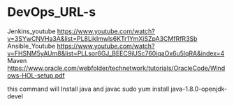 # DevOps_URL-s
Jenkins_youtube
https://www.youtube.com/watch?v=3SYwCNVHa3A&list=PL8LikImwls6KTr1YmXiSZpA3CMfRfR3Sb
Ansible_Youtube
https://www.youtube.com/watch?v=FHSNM5yAUm8&list=PLLsor6GJ_BEEC9jUSc760iqaOx6u5lqRA&index=4
Maven
https://www.oracle.com/webfolder/technetwork/tutorials/OracleCode/Windows-HOL-setup.pdf

this command will Install java and javac
sudo yum install java-1.8.0-openjdk-devel
